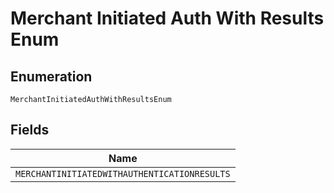 
# Merchant Initiated Auth With Results Enum

## Enumeration

`MerchantInitiatedAuthWithResultsEnum`

## Fields

| Name |
|  --- |
| `MERCHANTINITIATEDWITHAUTHENTICATIONRESULTS` |

